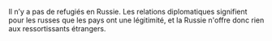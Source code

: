 Il n’y a pas de refugiés en Russie. Les relations diplomatiques signifient pour les russes que les pays ont une légitimité, et la Russie n'offre donc rien aux ressortissants étrangers.